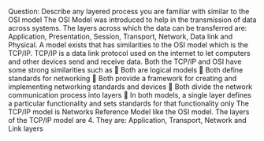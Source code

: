 Question: Describe any layered process you are familiar with similar to the OSI model
The OSI Model was introduced to help in the transmission of data across systems. The layers across which the data can be transferred are: Application, Presentation, Session, Transport, Network, Data link and Physical.
A model exists that has similarities to the OSI model which is the TCP/IP. TCP/IP is a data link protocol used on the internet to let computers and other devices send and receive data. Both the TCP/IP and OSI have some strong similarities such as 
	Both are logical models
	Both define standards for networking
	Both provide a framework for creating and implementing networking standards and devices
	Both divide the network communication process into layers 
	In both models, a single layer defines a particular functionality and sets standards for that functionality only
The TCP/IP model is Networks Reference Model like the OSI model. The layers of the TCP/IP model are 4. They are: Application, Transport, Network and Link layers
